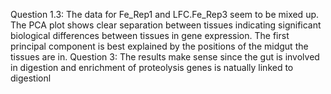 Question 1.3: The data for Fe_Rep1 and LFC.Fe_Rep3 seem to be mixed up. The PCA plot shows clear separation between tissues indicating significant biological differences between tissues in gene expression. The first principal component is best explained by the positions of the midgut the tissues are in.
Question 3: The results make sense since the gut is involved in digestion and enrichment of proteolysis genes is natually linked to digestionl